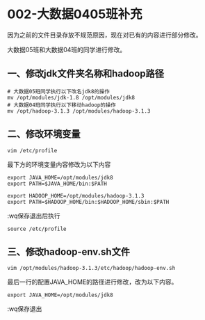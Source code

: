 # 002-大数据0405班补充

因为之前的文件目录存放不规范原因，现在对已有的内容进行部分修改。

大数据05班和大数据04班的同学进行修改。

## 一、修改jdk文件夹名称和hadoop路径

```shell
# 大数据05班同学执行以下改名jdk8的操作
mv /opt/modules/jdk-1.8 /opt/modules/jdk8
# 大数据04班同学执行以下移动hadoop的操作
mv /opt/hadoop-3.1.3 /opt/modules/hadoop-3.1.3
```



## 二、修改环境变量

```shell
vim /etc/profile
```

最下方的环境变量内容修改为以下内容

```shell
export JAVA_HOME=/opt/modules/jdk8
export PATH=$JAVA_HOME/bin:$PATH

export HADOOP_HOME=/opt/modules/hadoop-3.1.3
export PATH=$HADOOP_HOME/bin:$HADOOP_HOME/sbin:$PATH
```

:wq保存退出后执行

```shell
source /etc/profile
```

## 三、修改hadoop-env.sh文件

```shell
vim /opt/modules/hadoop-3.1.3/etc/hadoop/hadoop-env.sh
```

最后一行的配置JAVA_HOME的路径进行修改，改为以下内容。

```shell
export JAVA_HOME=/opt/modules/jdk8
```

:wq保存退出